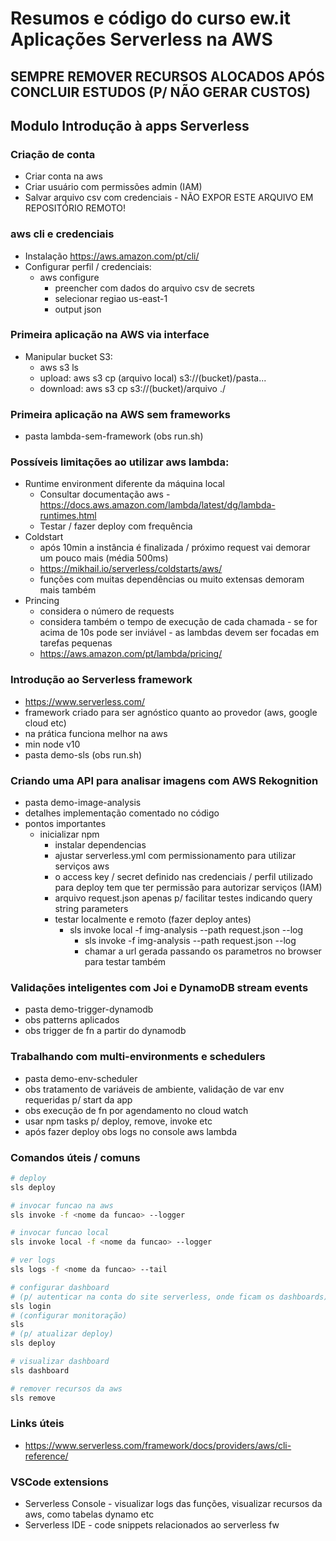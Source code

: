 # Resumos e código do curso ew.it Aplicações Serverless na AWS

## SEMPRE REMOVER RECURSOS ALOCADOS APÓS CONCLUIR ESTUDOS (P/ NÃO GERAR CUSTOS)

## Modulo Introdução à apps Serverless

### Criação de conta

* Criar conta na aws
* Criar usuário com permissões admin (IAM)
* Salvar arquivo csv com credenciais - NÃO EXPOR ESTE ARQUIVO EM REPOSITÓRIO REMOTO!

### aws cli e credenciais

* Instalação https://aws.amazon.com/pt/cli/
* Configurar perfil / credenciais:
  * aws configure
    * preencher com dados do arquivo csv de secrets
    * selecionar regiao us-east-1
    * output json

### Primeira aplicação na AWS via interface

* Manipular bucket S3:
  * aws s3 ls
  * upload: aws s3 cp (arquivo local) s3://(bucket)/pasta...
  * download: aws s3 cp s3://(bucket)/arquivo ./

### Primeira aplicação na AWS sem frameworks

* pasta lambda-sem-framework (obs run.sh)

### Possíveis limitações ao utilizar aws lambda:

* Runtime environment diferente da máquina local
  * Consultar documentação aws - <https://docs.aws.amazon.com/lambda/latest/dg/lambda-runtimes.html>
  * Testar / fazer deploy com frequência
* Coldstart
  * após 10min a instância é finalizada / próximo request vai demorar um pouco mais (média 500ms)
  * <https://mikhail.io/serverless/coldstarts/aws/>
  * funções com muitas dependências ou muito extensas demoram mais também
* Princing
  * considera o número de requests
  * considera também o tempo de execução de cada chamada - se for acima de 10s pode ser inviável - as lambdas devem ser focadas em tarefas pequenas
  * <https://aws.amazon.com/pt/lambda/pricing/>

### Introdução ao Serverless framework

* <https://www.serverless.com/>
* framework criado para ser agnóstico quanto ao provedor (aws, google cloud etc)
* na prática funciona melhor na aws
* min node v10
* pasta demo-sls (obs run.sh)

### Criando uma API para analisar imagens com AWS Rekognition

* pasta demo-image-analysis
* detalhes implementação comentado no código
* pontos importantes
  * inicializar npm
    * instalar dependencias
    * ajustar serverless.yml com permissionamento para utilizar serviços aws
    * o access key / secret definido nas credenciais / perfil utilizado para deploy tem que ter permissão para autorizar serviços (IAM)
    * arquivo request.json apenas p/ facilitar testes indicando query string parameters
    * testar localmente e remoto (fazer deploy antes)
      * sls invoke local -f img-analysis --path request.json --log
        * sls invoke -f img-analysis --path request.json --log
        * chamar a url gerada passando os parametros no browser para testar também

### Validações inteligentes com Joi e DynamoDB stream events

* pasta demo-trigger-dynamodb
* obs patterns aplicados
* obs trigger de fn a partir do dynamodb

### Trabalhando com multi-environments e schedulers

* pasta demo-env-scheduler
* obs tratamento de variáveis de ambiente, validação de var env requeridas p/ start da app
* obs execução de fn por agendamento no cloud watch
* usar npm tasks p/ deploy, remove, invoke etc
* após fazer deploy obs logs no console aws lambda

### Comandos úteis / comuns

```bash
# deploy
sls deploy

# invocar funcao na aws
sls invoke -f <nome da funcao> --logger

# invocar funcao local
sls invoke local -f <nome da funcao> --logger

# ver logs
sls logs -f <nome da funcao> --tail

# configurar dashboard
# (p/ autenticar na conta do site serverless, onde ficam os dashboards)
sls login 
# (configurar monitoração)
sls 
# (p/ atualizar deploy)
sls deploy 

# visualizar dashboard
sls dashboard

# remover recursos da aws
sls remove
```

### Links úteis

* <https://www.serverless.com/framework/docs/providers/aws/cli-reference/>

### VSCode extensions
* Serverless Console - visualizar logs das funções, visualizar recursos da aws, como tabelas dynamo etc
* Serverless IDE - code snippets relacionados ao serverless fw